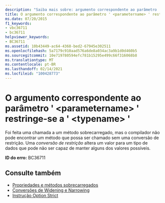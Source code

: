 ```yaml
---
description: "Saiba mais sobre: argumento correspondente ao parâmetro ' <parametername> ' refinado a ' <typename> '"
title: O argumento correspondente ao parâmetro ' <parametername> ' restringe-se a ' <typename> '
ms.date: 07/20/2015
f1_keywords:
- vbc36711
- bc36711
helpviewer_keywords:
- BC36711
ms.assetid: 10b43449-ac64-4368-bed2-67945e302511
ms.openlocfilehash: 5a7179c910aad576a6de8a034ac3a9b1d0d460b5
ms.sourcegitcommit: 10e719780594efc781b15295e499c66f316068b8
ms.translationtype: MT
ms.contentlocale: pt-BR
ms.lasthandoff: 02/14/2021
ms.locfileid: "100428773"
---
```

# <a name="argument-matching-parameter-parametername-narrows-to-typename"></a>O argumento correspondente ao parâmetro ' \<parametername> ' restringe-se a ' \<typename> '

Foi feita uma chamada a um método sobrecarregado, mas o compilador não pode encontrar um método que possa ser chamado sem uma conversão de restrição. Uma *conversão de restrição* altera um valor para um tipo de dados que pode não ser capaz de manter alguns dos valores possíveis.  
  
 **ID do erro:** BC36711  
  
## <a name="see-also"></a>Consulte também

- [Propriedades e métodos sobrecarregados](../programming-guide/language-features/objects-and-classes/overloaded-properties-and-methods.md)
- [Conversões de Widening e Narrowing](../programming-guide/language-features/data-types/widening-and-narrowing-conversions.md)
- [Instrução Option Strict](../language-reference/statements/option-strict-statement.md)

